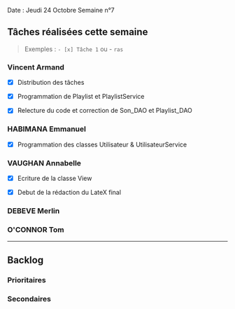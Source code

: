 Date : Jeudi 24 Octobre
Semaine n°7

## Tâches réalisées cette semaine

> Exemples : `- [x] Tâche 1` ou - `ras`

### Vincent Armand
- [x] Distribution des tâches
- [x] Programmation de Playlist et PlaylistService
- [x] Relecture du code et correction de Son_DAO et Playlist_DAO


### HABIMANA Emmanuel
- [x] Programmation des classes Utilisateur & UtilisateurService


### VAUGHAN Annabelle
- [x] Ecriture de la classe View
- [x] Debut de la rédaction du LateX final



### DEBEVE Merlin


### O'CONNOR Tom




---

## Backlog



### Prioritaires


### Secondaires
